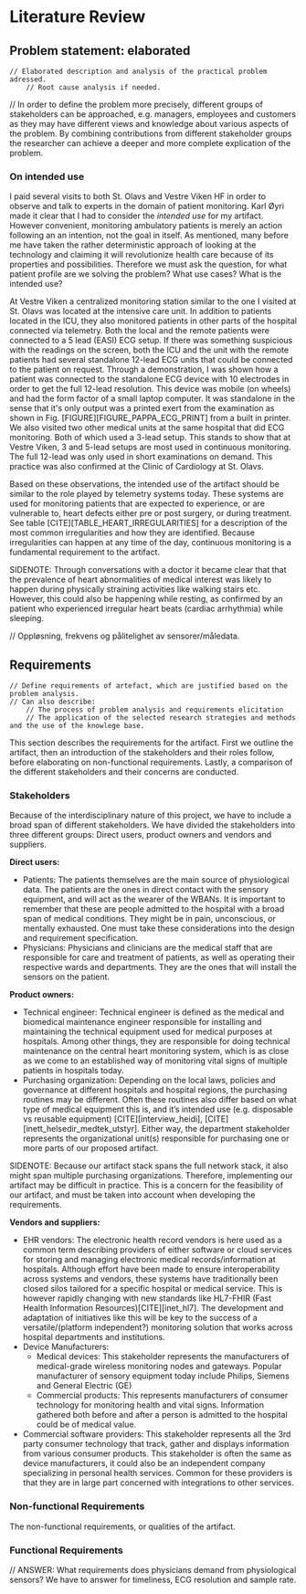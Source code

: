 # Literature Review



## Problem statement: elaborated

	// Elaborated description and analysis of the practical problem adressed.
		// Root cause analysis if needed.
		
// In order to define the problem more precisely, different groups of stakeholders can be approached, e.g. managers, employees and customers as they may have different views and knowledge about various aspects of the problem. By combining contributions from different stakeholder groups the researcher can achieve a deeper and more complete explication of the problem.

### On intended use

I paid several visits to both St. Olavs and Vestre Viken HF in order to observe and talk to experts in the domain of patient monitoring. Karl Øyri made it clear that I had to consider the *intended use* for my artifact. However convenient, monitoring ambulatory patients is merely an action following an an intention, not the goal in itself. As mentioned, many before me have taken the rather deterministic approach of looking at the technology and claiming it will revolutionize health care because of its properties and possibilities. Therefore we must ask the question, for what patient profile are we solving the problem? What use cases? What is the intended use?

At Vestre Viken a centralized monitoring station similar to the one I visited at St. Olavs was located at the intensive care unit. In addition to patients located in the ICU, they also monitored patients in other parts of the hospital connected via telemetry. Both the local and the remote patients were connected to a 5 lead (EASI) ECG setup. If there was something suspicious with the readings on the screen, both the ICU and the unit with the remote patients had several standalone 12-lead ECG units that could be connected to the patient on request. Through a demonstration, I was shown how a patient was connected to the standalone ECG device with 10 electrodes in order to get the full 12-lead resolution. This device was mobile (on wheels) and had the form factor of a small laptop computer. It was standalone in the sense that it's only output was a printed exert from the examination as shown in Fig. [FIGURE][FIGURE_PAPPA_ECG_PRINT] from a built in printer. We also visited two other medical units at the same hospital that did ECG monitoring. Both of which used a 3-lead setup. This stands to show that at Vestre Viken, 3 and 5-lead setups are most used in continuous monitoring. The full 12-lead was only used in short examinations on demand. This practice was also confirmed at the Clinic of Cardiology at St. Olavs.

Based on these observations, the intended use of the artifact should be similar to the role played by telemetry systems today. These systems are used for monitoring patients that are expected to experience, or are vulnerable to, heart defects either pre or post surgery, or during treatment. See table [CITE][TABLE_HEART_IRREGULARITIES] for a description of the most common irregularities and how they are identified. Because irregularities can happen at any time of the day, continuous monitoring is a fundamental requirement to the artifact.

SIDENOTE: Through conversations with a doctor it became clear that that the prevalence of heart abnormalities of medical interest was likely to happen during physically straining activities like walking stairs etc. However, this could also be happening while resting, as confirmed by an patient who experienced irregular heart beats (cardiac arrhythmia) while sleeping.


// Oppløsning, frekvens og pålitelighet av sensorer/måledata.


## Requirements


	// Define requirements of artefact, which are justified based on the problem analysis.
	// Can also describe:
		// The process of problem analysis and requirements elicitation
		// The application of the selected research strategies and methods and the use of the knowlege base.


This section describes the requirements for the artifact. First we outline the artifact, then an introduction of the stakeholders and their roles follow, before elaborating on non-functional requirements. Lastly, a comparison of the different stakeholders and their concerns are conducted. 


### Stakeholders

Because of the interdisciplinary nature of this project, we have to include a broad span of different stakeholders. We have divided the stakeholders into three different groups: Direct users, product owners and vendors and suppliers.


**Direct users:**

- Patients: The patients themselves are the main source of physiological data. The patients are the ones in direct contact with the sensory equipment, and will act as the wearer of the  WBANs. It is important to remember that these are people admitted to the hospital with a broad span of medical conditions. They might be in pain, unconscious, or mentally exhausted. One must take these considerations into the design and requirement specification. 
- Physicians:  Physicians and clinicians are the medical staff that are responsible for care and treatment of patients, as well as operating their respective wards and departments. They are the ones that will install the sensors on the patient.

**Product owners:**

- Technical engineer: Technical engineer is defined as the medical and biomedical maintenance engineer responsible for installing and maintaining the technical equipment used for medical purposes at hospitals. Among other things, they are responsible for doing technical maintenance  on the central heart monitoring system, which is as close as we come to an established way of monitoring vital signs of multiple patients in hospitals today.
- Purchasing organization: Depending on the local laws, policies and governance at different hospitals and hospital regions, the purchasing routines may be different. Often these routines also differ based on what type of medical equipment this is, and it’s intended use (e.g. disposable vs reusable equipment) [CITE][interview_heidi], [CITE][inett_helsedir_medtek_utstyr]. Either way, the department stakeholder represents the organizational unit(s) responsible for purchasing one or more parts of our proposed artifact.

SIDENOTE: Because our artifact stack spans the full network stack, it also might span multiple purchasing organizations. Therefore, implementing our artifact may be difficult in practice. This is a concern for the feasibility of our artifact, and must be taken into account when developing the requirements.  

**Vendors and suppliers:**

- EHR vendors: The electronic health record vendors is here used as a common term describing providers of either software or cloud services for storing and managing electronic medical records/information at hospitals.  Although effort have been made to ensure interoperability across systems and vendors, these systems have traditionally been closed silos tailored for a specific hospital or medical service. This is however rapidly changing with new standards like HL7-FHIR (Fast Health Information Resources)[CITE][inet_hl7]. The development and adaptation of initiatives like this will be key to the success of a versatile/(platform independent?) monitoring solution that works across hospital departments and institutions.
- Device Manufacturers:
  - Medical devices: This stakeholder represents the manufacturers of medical-grade wireless monitoring nodes and gateways. Popular manufacturer of sensory equipment today include Philips, Siemens and General Electric (GE)
  - Commercial products: This represents manufacturers of consumer technology for monitoring health and vital signs. Information gathered both before and after a person is admitted to the hospital could be of medical value.
- Commercial software providers: This stakeholder represents all the 3rd party consumer technology that track, gather and displays information from various consumer products. This stakeholder is often the same as device manufacturers, it could also be an independent company specializing in personal health services. Common for these providers is that they are in large part concerned with integrations to other services.


### Non-functional Requirements

The non-functional requirements, or qualities of the artifact.


### Functional Requirements

// ANSWER: What requirements does physicians demand from physiological sensors? We have to answer for timeliness, ECG resolution and sample rate.
